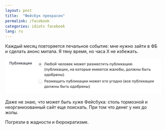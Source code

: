 ```yaml
---
layout: post
title:  "Фейсбук прекрасен"
permalink: /facebook
categories: idiots facebook
lang: ru
---
```


Каждый месяц повторяется печальное событие: мне нужно зайти в ФБ и сделать анонс
митапа. Я тяну время, но часа X не избежать.

![facebook](/assets/static/facebook.png)

Даже не знаю, что может быть хуже Фейсбука: столь тормозной и неорганизованный
сайт еще поискать. При том что денег у них до жопы.

Погрязли в жадности и бюрократизме.
